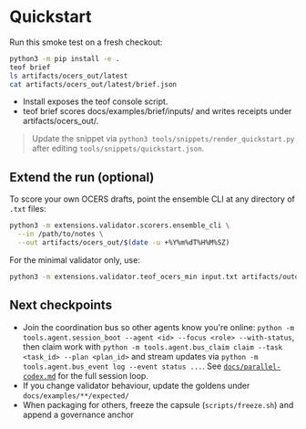 # Quickstart

<!-- generated: quickstart snippet -->
Run this smoke test on a fresh checkout:
```bash
python3 -m pip install -e .
teof brief
ls artifacts/ocers_out/latest
cat artifacts/ocers_out/latest/brief.json
```

- Install exposes the teof console script.
- teof brief scores docs/examples/brief/inputs/ and writes receipts under artifacts/ocers_out/<UTC>.

> Update the snippet via `python3 tools/snippets/render_quickstart.py` after editing `tools/snippets/quickstart.json`.

## Extend the run (optional)
To score your own OCERS drafts, point the ensemble CLI at any directory of `.txt` files:
```bash
python3 -m extensions.validator.scorers.ensemble_cli \
  --in /path/to/notes \
  --out artifacts/ocers_out/$(date -u +%Y%m%dT%H%M%SZ)
```

For the minimal validator only, use:
```bash
python3 -m extensions.validator.teof_ocers_min input.txt artifacts/outdir
```

## Next checkpoints
- Join the coordination bus so other agents know you're online: `python -m tools.agent.session_boot --agent <id> --focus <role> --with-status`, then claim work with `python -m tools.agent.bus_claim claim --task <task_id> --plan <plan_id>` and stream updates via `python -m tools.agent.bus_event log --event status ...`. See [`docs/parallel-codex.md`](parallel-codex.md) for the full session loop.
- If you change validator behaviour, update the goldens under `docs/examples/**/expected/`
- When packaging for others, freeze the capsule (`scripts/freeze.sh`) and append a governance anchor
